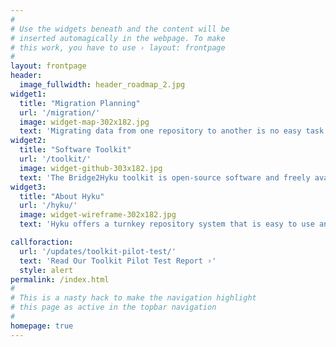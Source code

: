 ```yaml
---
#
# Use the widgets beneath and the content will be
# inserted automagically in the webpage. To make
# this work, you have to use › layout: frontpage
#
layout: frontpage
header:
  image_fullwidth: header_roadmap_2.jpg
widget1:
  title: "Migration Planning"
  url: '/migration/'
  image: widget-map-302x182.jpg
  text: 'Migrating data from one repository to another is no easy task. Start here to learn more about how to assess your current repository content and prepare it for a move to another system.'
widget2:
  title: "Software Toolkit"
  url: '/toolkit/'
  image: widget-github-303x182.jpg
  text: 'The Bridge2Hyku toolkit is open-source software and freely available on Github. Use these tools to analyze your descriptive metadata and migrate your repository content to Hyku.'
widget3:
  title: "About Hyku"
  url: '/hyku/'
  image: widget-wireframe-302x182.jpg
  text: 'Hyku offers a turnkey repository system that is easy to use and maintain. Learn more about what Hyku offers in order to decide if it is the right fit for your institution.'

callforaction:
  url: '/updates/toolkit-pilot-test/'
  text: 'Read Our Toolkit Pilot Test Report ›'
  style: alert
permalink: /index.html
#
# This is a nasty hack to make the navigation highlight
# this page as active in the topbar navigation
#
homepage: true
---
```

